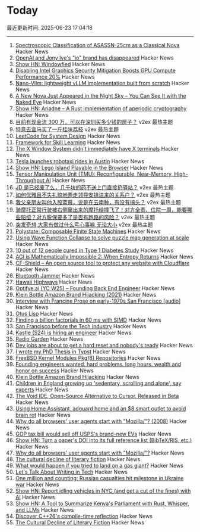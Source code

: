 # Today

最近更新时间: 2025-06-23 17:04:18

--- 
1. [Spectroscopic Classification of ASASSN-25cm as a Classical Nova](https://www.astronomerstelegram.org/?read=17228) Hacker News
2. [OpenAI and Jony Ive's "io" brand has disappeared](https://www.theverge.com/news/690858/jony-ive-openai-sam-altman-ai-hardware) Hacker News
3. [Show HN: Windowfied](https://news.ycombinator.com/item?id=44352831) Hacker News
4. [Disabling Intel Graphics Security Mitigation Boosts GPU Compute Performance 20%](https://www.phoronix.com/news/Disable-Intel-Gfx-Security-20p) Hacker News
5. [Nano-Vllm: lightweight vLLM implementation built from scratch](https://github.com/GeeeekExplorer/nano-vllm) Hacker News
6. [A New Nova Just Appeared in the Night Sky – You Can See It with the Naked Eye](https://www.iflscience.com/unexpected-nova-just-appeared-in-the-night-sky-and-you-can-see-it-with-the-naked-eye-79708) Hacker News
7. [Show HN: Ariadne – A Rust implementation of aperiodic cryptography](https://codeberg.org/CipherNomad/Ariadne) Hacker News
8. [目前有现金流 300 万，可以在深圳买多少钱的房子？](https://www.v2ex.com/t/1140345) v2ex 最热主题
9. [特意去盒马买了一斤桂味荔枝](https://www.v2ex.com/t/1140340) v2ex 最热主题
10. [LeetCode for System Design](https://leetsys.dev) Hacker News
11. [Framework for Skill Learning](https://news.ycombinator.com/item?id=44352574) Hacker News
12. [The X Window System didn't immediately have X terminals](https://utcc.utoronto.ca/~cks/space/blog/unix/XTerminalsNotImmediate) Hacker News
13. [Tesla launches robotaxi rides in Austin](https://techcrunch.com/2025/06/22/tesla-launches-robotaxi-rides-in-austin-with-big-promises-and-unanswered-questions/) Hacker News
14. [Show HN: Lego Island Playable in the Browser](https://isle.pizza) Hacker News
15. [Tensor Manipulation Unit (TMU): Reconfigurable, Near-Memory, High-Throughput AI](https://arxiv.org/abs/2506.14364) Hacker News
16. [JD 是已经废了么，几千块的药不送上门直接扔驿站？](https://www.v2ex.com/t/1140359) v2ex 最热主题
17. [如何优雅且不失礼貌地弄走领导安排进来的关系户？](https://www.v2ex.com/t/1140348) v2ex 最热主题
18. [我父亲朋友叫他入股蓝莓，说是在云南种，有没有搞头？](https://www.v2ex.com/t/1140331) v2ex 最热主题
19. [骑摩托正常行驶被右侧窜出来的摩托给撞飞了！对方全责，住院一周，能要哪些赔偿？对方脱保要多了是否有跑路的风险？](https://www.v2ex.com/t/1140328) v2ex 最热主题
20. [突发奇想,大家有做过什么亏心事嘛,无论大小](https://www.v2ex.com/t/1140322) v2ex 最热主题
21. [Polystate: Composable Finite State Machines](https://github.com/sdzx-1/polystate) Hacker News
22. [Using Wave Function Collapse to solve puzzle map generation at scale](https://sublevelgames.github.io/blogs/2025-06-22-nurikabe-map-gen-with-wfc/) Hacker News
23. [10 out of 12 people cured in Type 1 Diabetes Study](https://www.nejm.org/doi/full/10.1056/NEJMoa2506549) Hacker News
24. [AGI is Mathematically Impossible 2: When Entropy Returns](https://philarchive.org/archive/SCHAIM-14) Hacker News
25. [CF-Shield – An open source tool to protect any website with Cloudflare](https://github.com/Sakura-sx/cf-shield) Hacker News
26. [Bluetooth Jammer](https://github.com/EmenstaNougat/ESP32-BlueJammer) Hacker News
27. [Hawaii Highways](http://www.hawaiihighways.com/) Hacker News
28. [Optifye.ai (YC W25) – Founding Back End Engineer](https://news.ycombinator.com/item?id=44351580) Hacker News
29. [Klein Bottle Amazon Brand Hijacking (2021)](https://www.kleinbottle.com/Amazon_Brand_Hijacking.html) Hacker News
30. [Interview with Francine Prose on early-1970s San Francisco [audio]](https://www.laphamsquarterly.org/content/episode-3-francine-prose) Hacker News
31. [Otus Lisp](https://yuriy-chumak.github.io/ol/) Hacker News
32. [Finding a billion factorials in 60 ms with SIMD](https://codeforces.com/blog/entry/143279) Hacker News
33. [San Francisco before the Tech industry](https://www.laphamsquarterly.org/content/episode-3-francine-prose) Hacker News
34. [Kastle (S24) is hiring an engineer](https://www.ycombinator.com/companies/kastle/jobs/ItDVKB7-founding-engineer-at-kastle-s24) Hacker News
35. [Radio Garden](https://radio.garden/?2025) Hacker News
36. [Dev jobs are about to get a hard reset and nobody's ready](https://old.reddit.com/r/ClaudeAI/comments/1lhgdbd/dev_jobs_are_about_to_get_a_hard_reset_and/) Hacker News
37. [I wrote my PhD Thesis in Typst](https://fransskarman.com/phd_thesis_in_typst.html) Hacker News
38. [FreeBSD Kernel Modules Pkg(8) Repositories](https://vermaden.wordpress.com/2025/06/22/freebsd-kernel-modules-pkg8-repositories/) Hacker News
39. [Founding engineers wanted. hard problems. long hours. wealth and honor on success](https://www.ycombinator.com/companies/kastle/jobs/ItDVKB7-founding-engineer-at-kastle-s24) Hacker News
40. [Klein Bottle Amazon Brand Hijacking](https://www.kleinbottle.com/Amazon_Brand_Hijacking.html) Hacker News
41. [Children in England growing up 'sedentary, scrolling and alone', say experts](https://www.theguardian.com/society/2025/jun/11/children-sedentary-scrolling-alone-lack-of-play-england) Hacker News
42. [The Void IDE, Open-Source Alternative to Cursor, Released in Beta](https://www.infoq.com/news/2025/06/void-ide-beta-release/) Hacker News
43. [Using Home Assistant, adguard home and an $8 smart outlet to avoid brain rot](https://www.romanklasen.com/blog/beating-brainrot-by-button/) Hacker News
44. [Why do all browsers' user agents start with "Mozilla/"? (2008)](https://stackoverflow.com/questions/1114254/why-do-all-browsers-user-agents-start-with-mozilla) Hacker News
45. [GOP tax bill would sell off USPS's brand-new EVs](https://www.washingtonpost.com/business/2025/06/21/trump-usps-trucks-taxes/) Hacker News
46. [Show HN: Turn a paper's DOI into its full reference list (BibTeX/RIS, etc.)](https://references.mireklzicar.com) Hacker News
47. [Why do all browsers' user agents start with "Mozilla/"?](https://stackoverflow.com/questions/1114254/why-do-all-browsers-user-agents-start-with-mozilla) Hacker News
48. [The cultural decline of literary fiction](https://oyyy.substack.com/p/the-cultural-decline-of-literary) Hacker News
49. [What would happen if you tried to land on a gas giant?](https://www.popsci.com/science/can-we-land-on-jupiter-saturn/) Hacker News
50. [Let's Talk About Writing in Tech](https://www.gmoniava.com/blog/lets-talk-about-writing-in-tech) Hacker News
51. [One million and counting: Russian casualties hit milestone in Ukraine war](https://www.theguardian.com/world/ng-interactive/2025/jun/22/one-million-and-counting-russian-casualties-hit-milestone-in-ukraine-war) Hacker News
52. [Show HN: Report idling vehicles in NYC (and get a cut of the fines) with AI](https://apps.apple.com/us/app/idle-reporter-for-nyc-dep/id6747315971) Hacker News
53. [Show HN: A Tool to Summarize Kenya's Parliament with Rust, Whisper, and LLMs](https://github.com/c12i/bunge-bits) Hacker News
54. [Discover C++26's compile-time reflection](https://lemire.me/blog/2025/06/22/c26-will-include-compile-time-reflection-why-should-you-care/) Hacker News
55. [The Cultural Decline of Literary Fiction](https://oyyy.substack.com/p/the-cultural-decline-of-literary) Hacker News
